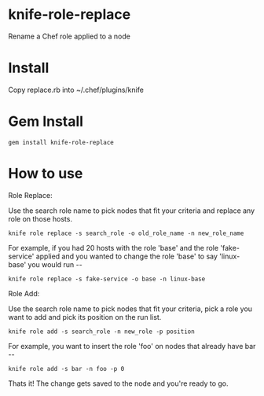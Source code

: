 knife-role-replace
=================
Rename a Chef role applied to a node

Install
=======

Copy replace.rb into ~/.chef/plugins/knife

Gem Install
===========

```
gem install knife-role-replace
```

How to use
==========

Role Replace:

Use the search role name to pick nodes that fit your criteria and replace any role on those hosts.
```
knife role replace -s search_role -o old_role_name -n new_role_name
```

For example, if you had 20 hosts with the role 'base' and the role 'fake-service' applied and you wanted to change the role 'base'
to say 'linux-base' you would run --

```
knife role replace -s fake-service -o base -n linux-base
```

Role Add:

Use the search role name to pick nodes that fit your criteria, pick a role you want to add and pick its position on the run list.
```
knife role add -s search_role -n new_role -p position
```
For example, you want to insert the role 'foo' on nodes that already have bar --

```
knife role add -s bar -n foo -p 0
```

Thats it! The change gets saved to the node and you're ready to go.

